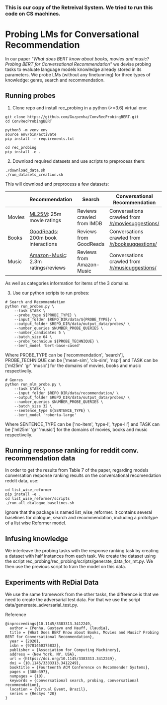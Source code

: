 ### This is our copy of the Retreival System. We tried to run this code on CS machines. 



# Probing LMs for Conversational Recommendation

In our paper *"What does BERT know about books, movies and music? Probing BERT for Conversational Recommendation"* we devise probing tasks to evaluate language models knowledge already stored in its parameters. We probe LMs (without any finetunning) for three types of knowledge: genre, search and recommendation.

## Running probes

1. Clone repo and install rec_probing in a python (>=3.6) virtual env:  
```
git clone https://github.com/Guzpenha/ConvRecProbingBERT.git
cd ConvRecProbingBERT

python3 -m venv env
source env/bin/activate
pip install -r requirements.txt

cd rec_probing
pip install -e .
```

2. Download required datasets and use scripts to preprocess them:
```
./download_data.sh
./run_datasets_creation.sh
```

This will download and preprocess a few datasets:
  
|| Recommendation | Search | Conversational Recommendation |
|-------------|-------------|------------|------------|
|Movies | [ML25M](https://grouplens.org/datasets/movielens/25m/): 25m movie ratings | Reviews crawled from IMDB | Conversations crawled from [/r/moviesuggestions/](https://www.reddit.com/r/MovieSuggestions/)
| Books | [GoodReads](https://github.com/MengtingWan/goodreads): 200m book interactions | Reviews from GoodReads | Conversations crawled from [/r/booksuggestions/](https://www.reddit.com/r/MovieSuggestions/) |
| Music | [Amazon-Music](https://nijianmo.github.io/amazon/index.html): 2.3m ratings/reviews | Reviews from Amazon-Music | Conversations crawled from [/r/musicuggestions/](https://www.reddit.com/r/musicsuggestions/) | 

As well as categories information for items of the 3 domains.

3. Use our python scripts to run probes:

```
# Search and Recommendation
python run_probes.py \
    --task $TASK \
    --probe_type ${PROBE_TYPE} \
    --input_folder $REPO_DIR/data/${PROBE_TYPE}/ \
    --output_folder $REPO_DIR/data/output_data/probes/ \
    --number_queries $NUMBER_PROBE_QUERIES \
    --number_candidates 5 \
    --batch_size 64 \
    --probe_technique ${PROBE_TECHNIQUE} \
    --bert_model 'bert-base-cased' 
```

Where PROBE_TYPE can be ['recommendation', 'search'], PROBE_TECHNIQUE can be ['mean-sim', 'cls-sim', 'nsp'] and TASK can be ['ml25m' 'gr' 'music'] for the domains of movies, books and music respectivelly.

```
# Genres
python run_mlm_probe.py \
    --task $TASK \
    --input_folder $REPO_DIR/data/recommendation/ \
    --output_folder $REPO_DIR/data/output_data/probes/ \
    --number_queries $NUMBER_PROBE_QUERIES \
    --batch_size 32 \
    --sentence_type ${SENTENCE_TYPE} \
    --bert_model 'roberta-large'
```
Where SENTENCE_TYPE can be ['no-item', 'type-I', 'type-II'] and TASK can be ['ml25m' 'gr' 'music'] for the domains of movies, books and music respectivelly.

## Running response ranking for reddit conv. recommendation data

In order to get the results from Table 7 of the paper, regarding models conversation response ranking results on the conversational recomendation reddit data, use:


```
cd list_wise_reformer
pip install -e .
cd list_wise_reformer/scripts
./run_all_dialogue_baselines.sh
```

Ignore that the package is named list_wise_reformer. It contains several baselines for dialogue, search and recommendation, including a prototype of a list wise Reformer model.

## Infusing knowledge
We interleave the probing tasks with the response ranking task by creating a dataset with half instances from each task. We create the dataset using the script rec_probing/rec_probing/scripts/generate_data_for_mt.py. We then use the previous script to train the model on this data.

## Experiments with ReDial Data

We use the same framework from the other tasks, the difference is that we need to create the adversarial test data. For that we use the script data/genereate_adversarial_test.py.


Reference
```
@inproceedings{10.1145/3383313.3412249,
  author = {Penha, Gustavo and Hauff, Claudia},
  title = {What Does BERT Know about Books, Movies and Music? Probing BERT for Conversational Recommendation},
  year = {2020},
  isbn = {9781450375832},
  publisher = {Association for Computing Machinery},
  address = {New York, NY, USA},
  url = {https://doi.org/10.1145/3383313.3412249},
  doi = {10.1145/3383313.3412249},
  booktitle = {Fourteenth ACM Conference on Recommender Systems},
  pages = {388–397},
  numpages = {10},
  keywords = {conversational search, probing, conversational recommendation},
  location = {Virtual Event, Brazil},
  series = {RecSys '20}
}
```
